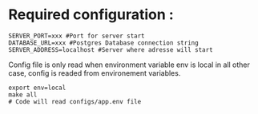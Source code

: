 # Required configuration :


```
SERVER_PORT=xxx #Port for server start
DATABASE_URL=xxx #Postgres Database connection string
SERVER_ADDRESS=localhost #Server where adresse will start
```
Config file is only read when environment variable env is local in all other case,
config is readed from environement variables.
```shell
export env=local
make all
# Code will read configs/app.env file

```